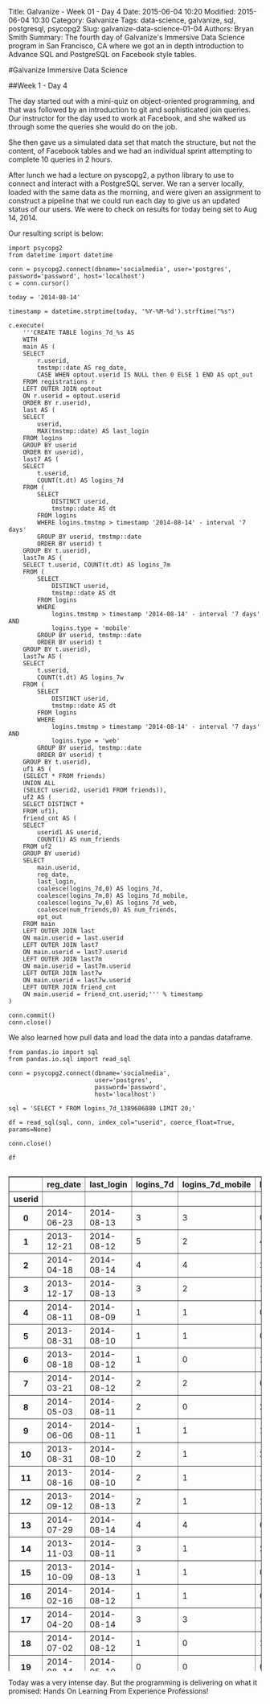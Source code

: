 Title: Galvanize - Week 01 - Day 4
Date: 2015-06-04 10:20
Modified: 2015-06-04 10:30
Category: Galvanize
Tags: data-science, galvanize, sql, postgresql, psycopg2
Slug: galvanize-data-science-01-04
Authors: Bryan Smith
Summary: The fourth day of Galvanize's Immersive Data Science program in San Francisco, CA where we got an in depth introduction to Advance SQL and PostgreSQL on Facebook style tables.


#Galvanize Immersive Data Science

##Week 1 - Day 4

The day started out with a mini-quiz on object-oriented programming, and that was followed by an introduction to git and sophisticated join queries.   Our instructor for the day used to work at Facebook, and she walked us through some the queries she would do on the job.  

She then gave us a simulated data set that match the structure, but not the content, of Facebook tables and we had an individual sprint attempting to complete 10 queries in 2 hours.

After lunch we had a lecture on pyscopg2, a python library to use to connect and interact with a PostgreSQL server.   We ran a server locally, loaded with the same data as the morning, and were given an assignment to construct a pipeline that we could run each day to give us an updated status of our users.   We were to check on results for today being set to Aug 14, 2014. 

Our resulting script is below:


    import psycopg2
    from datetime import datetime
    
    conn = psycopg2.connect(dbname='socialmedia', user='postgres', password='password', host='localhost')
    c = conn.cursor()
    
    today = '2014-08-14'
    
    timestamp = datetime.strptime(today, '%Y-%M-%d').strftime("%s")
    
    c.execute(
        '''CREATE TABLE logins_7d_%s AS
        WITH
        main AS (
        SELECT
            r.userid,
            tmstmp::date AS reg_date,
            CASE WHEN optout.userid IS NULL then 0 ELSE 1 END AS opt_out
        FROM registrations r
        LEFT OUTER JOIN optout
        ON r.userid = optout.userid
        ORDER BY r.userid),
        last AS (
        SELECT
            userid,
            MAX(tmstmp::date) AS last_login
        FROM logins
        GROUP BY userid
        ORDER BY userid),
        last7 AS (
        SELECT
            t.userid,
            COUNT(t.dt) AS logins_7d
        FROM (
            SELECT
                DISTINCT userid,
                tmstmp::date AS dt
            FROM logins
            WHERE logins.tmstmp > timestamp '2014-08-14' - interval '7 days'
            GROUP BY userid, tmstmp::date
            ORDER BY userid) t
        GROUP BY t.userid),
        last7m AS (
        SELECT t.userid, COUNT(t.dt) AS logins_7m
        FROM (
            SELECT
                DISTINCT userid,
                tmstmp::date AS dt
            FROM logins
            WHERE
                logins.tmstmp > timestamp '2014-08-14' - interval '7 days' AND
                logins.type = 'mobile'
            GROUP BY userid, tmstmp::date
            ORDER BY userid) t
        GROUP BY t.userid),
        last7w AS (
        SELECT
            t.userid,
            COUNT(t.dt) AS logins_7w
        FROM (
            SELECT
                DISTINCT userid,
                tmstmp::date AS dt
            FROM logins
            WHERE
                logins.tmstmp > timestamp '2014-08-14' - interval '7 days' AND
                logins.type = 'web'
            GROUP BY userid, tmstmp::date
            ORDER BY userid) t
        GROUP BY t.userid),
        uf1 AS (
        (SELECT * FROM friends)
        UNION ALL
        (SELECT userid2, userid1 FROM friends)),
        uf2 AS (
        SELECT DISTINCT *
        FROM uf1),
        friend_cnt AS (
        SELECT
            userid1 AS userid,
            COUNT(1) AS num_friends
        FROM uf2
        GROUP BY userid)
        SELECT
            main.userid,
            reg_date,
            last_login,
            coalesce(logins_7d,0) AS logins_7d,
            coalesce(logins_7m,0) AS logins_7d_mobile,
            coalesce(logins_7w,0) AS logins_7d_web,
            coalesce(num_friends,0) AS num_friends,
            opt_out
        FROM main
        LEFT OUTER JOIN last
        ON main.userid = last.userid
        LEFT OUTER JOIN last7
        ON main.userid = last7.userid
        LEFT OUTER JOIN last7m
        ON main.userid = last7m.userid
        LEFT OUTER JOIN last7w
        ON main.userid = last7w.userid
        LEFT OUTER JOIN friend_cnt
        ON main.userid = friend_cnt.userid;''' % timestamp
    )
    
    conn.commit()
    conn.close()

We also learned how pull data and load the data into a pandas dataframe.   


    from pandas.io import sql
    from pandas.io.sql import read_sql
    
    conn = psycopg2.connect(dbname='socialmedia', 
                            user='postgres', 
                            password='password', 
                            host='localhost')
    
    sql = 'SELECT * FROM logins_7d_1389686880 LIMIT 20;'
    
    df = read_sql(sql, conn, index_col="userid", coerce_float=True, params=None)
    
    conn.close()
    
    df




<div style="max-height:1000px;max-width:1500px;overflow:auto;">
<table border="1" class="dataframe">
  <thead>
    <tr style="text-align: right;">
      <th></th>
      <th>reg_date</th>
      <th>last_login</th>
      <th>logins_7d</th>
      <th>logins_7d_mobile</th>
      <th>logins_7d_web</th>
      <th>num_friends</th>
      <th>opt_out</th>
    </tr>
    <tr>
      <th>userid</th>
      <th></th>
      <th></th>
      <th></th>
      <th></th>
      <th></th>
      <th></th>
      <th></th>
    </tr>
  </thead>
  <tbody>
    <tr>
      <th>0</th>
      <td>2014-06-23</td>
      <td>2014-08-13</td>
      <td>3</td>
      <td>3</td>
      <td>0</td>
      <td>32</td>
      <td>0</td>
    </tr>
    <tr>
      <th>1</th>
      <td>2013-12-21</td>
      <td>2014-08-12</td>
      <td>5</td>
      <td>2</td>
      <td>4</td>
      <td>16</td>
      <td>0</td>
    </tr>
    <tr>
      <th>2</th>
      <td>2014-04-18</td>
      <td>2014-08-14</td>
      <td>4</td>
      <td>4</td>
      <td>1</td>
      <td>38</td>
      <td>0</td>
    </tr>
    <tr>
      <th>3</th>
      <td>2013-12-17</td>
      <td>2014-08-13</td>
      <td>3</td>
      <td>2</td>
      <td>1</td>
      <td>14</td>
      <td>0</td>
    </tr>
    <tr>
      <th>4</th>
      <td>2014-08-11</td>
      <td>2014-08-09</td>
      <td>1</td>
      <td>1</td>
      <td>0</td>
      <td>16</td>
      <td>0</td>
    </tr>
    <tr>
      <th>5</th>
      <td>2013-08-31</td>
      <td>2014-08-10</td>
      <td>1</td>
      <td>1</td>
      <td>0</td>
      <td>29</td>
      <td>0</td>
    </tr>
    <tr>
      <th>6</th>
      <td>2013-08-18</td>
      <td>2014-08-12</td>
      <td>1</td>
      <td>0</td>
      <td>1</td>
      <td>22</td>
      <td>0</td>
    </tr>
    <tr>
      <th>7</th>
      <td>2014-03-21</td>
      <td>2014-08-12</td>
      <td>2</td>
      <td>2</td>
      <td>0</td>
      <td>17</td>
      <td>0</td>
    </tr>
    <tr>
      <th>8</th>
      <td>2014-05-03</td>
      <td>2014-08-11</td>
      <td>2</td>
      <td>0</td>
      <td>2</td>
      <td>15</td>
      <td>0</td>
    </tr>
    <tr>
      <th>9</th>
      <td>2014-06-06</td>
      <td>2014-08-11</td>
      <td>1</td>
      <td>1</td>
      <td>1</td>
      <td>22</td>
      <td>0</td>
    </tr>
    <tr>
      <th>10</th>
      <td>2013-08-31</td>
      <td>2014-08-10</td>
      <td>2</td>
      <td>1</td>
      <td>2</td>
      <td>32</td>
      <td>1</td>
    </tr>
    <tr>
      <th>11</th>
      <td>2013-08-16</td>
      <td>2014-08-10</td>
      <td>2</td>
      <td>1</td>
      <td>1</td>
      <td>24</td>
      <td>0</td>
    </tr>
    <tr>
      <th>12</th>
      <td>2013-09-12</td>
      <td>2014-08-13</td>
      <td>2</td>
      <td>1</td>
      <td>1</td>
      <td>27</td>
      <td>0</td>
    </tr>
    <tr>
      <th>13</th>
      <td>2014-07-29</td>
      <td>2014-08-14</td>
      <td>4</td>
      <td>4</td>
      <td>0</td>
      <td>23</td>
      <td>0</td>
    </tr>
    <tr>
      <th>14</th>
      <td>2013-11-03</td>
      <td>2014-08-11</td>
      <td>3</td>
      <td>1</td>
      <td>2</td>
      <td>37</td>
      <td>0</td>
    </tr>
    <tr>
      <th>15</th>
      <td>2013-10-09</td>
      <td>2014-08-13</td>
      <td>1</td>
      <td>1</td>
      <td>0</td>
      <td>14</td>
      <td>0</td>
    </tr>
    <tr>
      <th>16</th>
      <td>2014-02-16</td>
      <td>2014-08-12</td>
      <td>1</td>
      <td>1</td>
      <td>0</td>
      <td>27</td>
      <td>1</td>
    </tr>
    <tr>
      <th>17</th>
      <td>2014-04-20</td>
      <td>2014-08-14</td>
      <td>3</td>
      <td>3</td>
      <td>1</td>
      <td>21</td>
      <td>0</td>
    </tr>
    <tr>
      <th>18</th>
      <td>2014-07-02</td>
      <td>2014-08-12</td>
      <td>1</td>
      <td>0</td>
      <td>1</td>
      <td>20</td>
      <td>0</td>
    </tr>
    <tr>
      <th>19</th>
      <td>2014-08-14</td>
      <td>2014-05-10</td>
      <td>0</td>
      <td>0</td>
      <td>0</td>
      <td>16</td>
      <td>0</td>
    </tr>
  </tbody>
</table>
</div>



Today was a very intense day.   But the programming is delivering on what it promised: Hands On Learning From Experience Professions!


    
